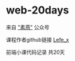 # web-20days

来自 ["素燕"](https://mp.weixin.qq.com/mp/profile_ext?action=home&__biz=MzI5MTY0ODAwNQ==&scene=124#wechat_redirect) 公众号

课程作者github链接 [Lefe_x](https://github.com/lefex)

前端小课代码记录   共20天


